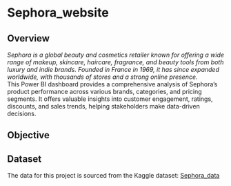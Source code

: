 # Sephora_website
## Overview
<i>Sephora is a global beauty and cosmetics retailer known for offering a wide range of makeup, skincare, haircare, fragrance, and beauty tools from both luxury and indie brands. Founded in France in 1969, it has since expanded worldwide, with thousands of stores and a strong online presence.</i>
<br>This Power BI dashboard provides a comprehensive analysis of Sephora’s product performance across various brands, categories, and pricing segments. It offers valuable insights into customer engagement, ratings, discounts, and sales trends, helping stakeholders make data-driven decisions.
## Objective 
## Dataset 
The data for this project is sourced from the Kaggle dataset: <a href = "https://www.kaggle.com/datasets/raghadalharbi/all-products-available-on-sephora-website">Sephora_data</a>
